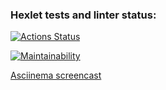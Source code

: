 ### Hexlet tests and linter status:
[![Actions Status](https://github.com/w0rm76/qa-auto-engineer-javascript-project-44/actions/workflows/hexlet-check.yml/badge.svg)](https://github.com/w0rm76/qa-auto-engineer-javascript-project-44/actions)

[![Maintainability](https://api.codeclimate.com/v1/badges/e8fd0d8a2d3946dca88a/maintainability)](https://codeclimate.com/github/w0rm76/qa-auto-engineer-javascript-project-44/maintainability)

[Asciinema screencast](https://asciinema.org/a/nkZa0j1IfNoAzjHJRNwxDn7JV)